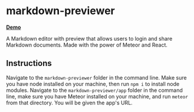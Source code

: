 # markdown-previewer

**[Demo](https://preview-markdown.herokuapp.com)**

A Markdown editor with preview that allows users to login and share Markdown documents. Made with the power of Meteor and React.

## Instructions

Navigate to the `markdown-previewer` folder in the command line. Make sure you have node installed on your machine, then run `npm i` to install node modules. Navigate to the `markdown-previewer/app` folder in the command line, make sure you have Meteor installed on your machine, and run `meteor` from that directory. You will be given the app's URL.